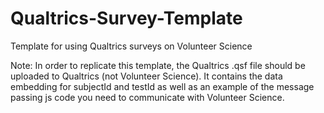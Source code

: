 # Qualtrics-Survey-Template
Template for using Qualtrics surveys on Volunteer Science

Note: In order to replicate this template, the Qualtrics .qsf file should be uploaded to Qualtrics (not Volunteer Science). It contains the data embedding for subjectId and testId as well as an example of the message passing js code you need to communicate with Volunteer Science. 
